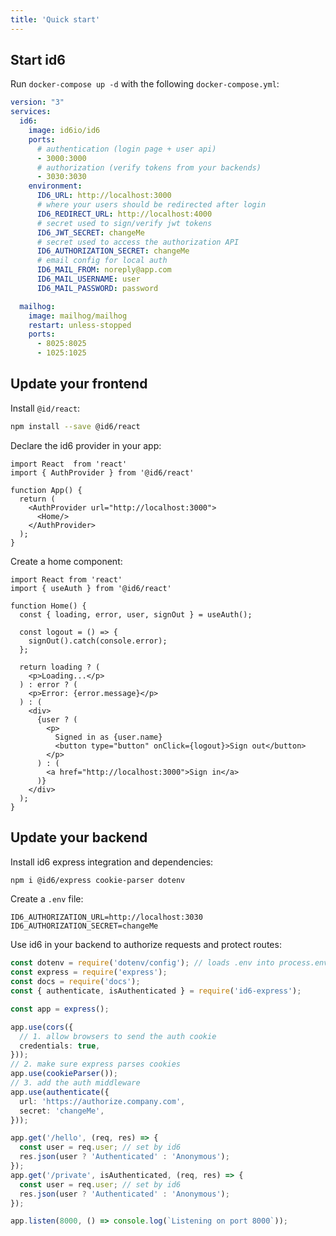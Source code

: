 ```yaml
---
title: 'Quick start'
---
```


## Start id6

Run `docker-compose up -d` with the following `docker-compose.yml`:

```yml
version: "3"
services:
  id6:
    image: id6io/id6
    ports:
      # authentication (login page + user api)
      - 3000:3000
      # authorization (verify tokens from your backends)
      - 3030:3030 
    environment:
      ID6_URL: http://localhost:3000
      # where your users should be redirected after login
      ID6_REDIRECT_URL: http://localhost:4000
      # secret used to sign/verify jwt tokens
      ID6_JWT_SECRET: changeMe
      # secret used to access the authorization API
      ID6_AUTHORIZATION_SECRET: changeMe
      # email config for local auth
      ID6_MAIL_FROM: noreply@app.com
      ID6_MAIL_USERNAME: user
      ID6_MAIL_PASSWORD: password

  mailhog:
    image: mailhog/mailhog
    restart: unless-stopped
    ports:
      - 8025:8025
      - 1025:1025
```

## Update your frontend

Install `@id/react`:

```bash
npm install --save @id6/react
```

Declare the id6 provider in your app:

```tsx
import React  from 'react'
import { AuthProvider } from '@id6/react'

function App() {
  return (
    <AuthProvider url="http://localhost:3000">
      <Home/>
    </AuthProvider>
  );
}
```

Create a home component:

```tsx
import React from 'react'
import { useAuth } from '@id6/react'

function Home() {
  const { loading, error, user, signOut } = useAuth();

  const logout = () => {
    signOut().catch(console.error);
  };

  return loading ? (
    <p>Loading...</p>
  ) : error ? (
    <p>Error: {error.message}</p>
  ) : (
    <div>
      {user ? (
        <p>
          Signed in as {user.name}
          <button type="button" onClick={logout}>Sign out</button>
        </p>
      ) : (
        <a href="http://localhost:3000">Sign in</a>
      )}
    </div>
  );
}
```

## Update your backend

Install id6 express integration and dependencies:

```bash
npm i @id6/express cookie-parser dotenv
```

Create a `.env` file:

```dotenv
ID6_AUTHORIZATION_URL=http://localhost:3030
ID6_AUTHORIZATION_SECRET=changeMe
```

Use id6 in your backend to authorize requests and protect routes:

```ts
const dotenv = require('dotenv/config'); // loads .env into process.env
const express = require('express');
const docs = require('docs');
const { authenticate, isAuthenticated } = require('id6-express');

const app = express();

app.use(cors({
  // 1. allow browsers to send the auth cookie
  credentials: true,
}));
// 2. make sure express parses cookies
app.use(cookieParser());
// 3. add the auth middleware
app.use(authenticate({
  url: 'https://authorize.company.com',
  secret: 'changeMe',
}));

app.get('/hello', (req, res) => {
  const user = req.user; // set by id6
  res.json(user ? 'Authenticated' : 'Anonymous');
});
app.get('/private', isAuthenticated, (req, res) => {
  const user = req.user; // set by id6
  res.json(user ? 'Authenticated' : 'Anonymous');
});

app.listen(8000, () => console.log(`Listening on port 8000`));
```
